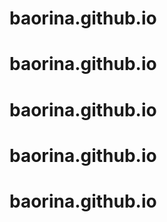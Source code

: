 # baorina.github.io
# baorina.github.io
# baorina.github.io
# baorina.github.io
# baorina.github.io
